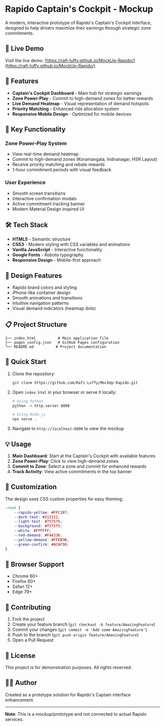 # Rapido Captain's Cockpit - Mockup

A modern, interactive prototype of Rapido's Captain's Cockpit interface, designed to help drivers maximize their earnings through strategic zone commitments.

## 🚀 Live Demo

Visit the live demo: [https://rafi-luffy.github.io/MockUp-Rapido/](https://rafi-luffy.github.io/MockUp-Rapido/)

## 📱 Features

- **Captain's Cockpit Dashboard** - Main hub for strategic earnings
- **Zone Power-Play** - Commit to high-demand zones for better rewards
- **Live Demand Heatmap** - Visual representation of demand hotspots
- **Priority Matching** - Enhanced ride allocation system
- **Responsive Mobile Design** - Optimized for mobile devices

## 🎯 Key Functionality

### Zone Power-Play System
- View real-time demand heatmap
- Commit to high-demand zones (Koramangala, Indiranagar, HSR Layout)
- Receive priority matching and rebate rewards
- 1-hour commitment periods with visual feedback

### User Experience
- Smooth screen transitions
- Interactive confirmation modals
- Active commitment tracking banner
- Modern Material Design inspired UI

## 🛠 Tech Stack

- **HTML5** - Semantic structure
- **CSS3** - Modern styling with CSS variables and animations
- **Vanilla JavaScript** - Interactive functionality
- **Google Fonts** - Roboto typography
- **Responsive Design** - Mobile-first approach

## 🎨 Design Features

- Rapido brand colors and styling
- iPhone-like container design
- Smooth animations and transitions
- Intuitive navigation patterns
- Visual demand indicators (heatmap dots)

## 📋 Project Structure

```
├── index.html          # Main application file
├── pages_config.json   # GitHub Pages configuration
└── README.md          # Project documentation
```

## 🚀 Quick Start

1. Clone the repository:
   ```bash
   git clone https://github.com/Rafi-Luffy/MockUp-Rapido.git
   ```

2. Open `index.html` in your browser or serve it locally:
   ```bash
   # Using Python
   python -m http.server 8000
   
   # Using Node.js
   npx serve .
   ```

3. Navigate to `http://localhost:8000` to view the mockup

## 💡 Usage

1. **Main Dashboard**: Start at the Captain's Cockpit with available features
2. **Zone Power-Play**: Click to view high-demand zones
3. **Commit to Zone**: Select a zone and commit for enhanced rewards
4. **Track Activity**: View active commitments in the top banner

## 🔧 Customization

The design uses CSS custom properties for easy theming:

```css
:root {
    --rapido-yellow: #FFC107;
    --dark-text: #212121;
    --light-text: #757575;
    --background: #f5f5f5;
    --white: #FFFFFF;
    --red-demand: #F44336;
    --yellow-demand: #FFEB3B;
    --green-confirm: #4CAF50;
}
```

## 📱 Browser Support

- Chrome 60+
- Firefox 60+
- Safari 12+
- Edge 79+

## 🤝 Contributing

1. Fork the project
2. Create your feature branch (`git checkout -b feature/AmazingFeature`)
3. Commit your changes (`git commit -m 'Add some AmazingFeature'`)
4. Push to the branch (`git push origin feature/AmazingFeature`)
5. Open a Pull Request

## 📄 License

This project is for demonstration purposes. All rights reserved.

## 👨‍💻 Author

Created as a prototype solution for Rapido's Captain interface enhancement.

---

**Note**: This is a mockup/prototype and not connected to actual Rapido services.
